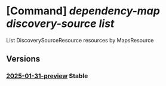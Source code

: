 # [Command] _dependency-map discovery-source list_

List DiscoverySourceResource resources by MapsResource

## Versions

### [2025-01-31-preview](/Resources/mgmt-plane/L3N1YnNjcmlwdGlvbnMve30vcmVzb3VyY2Vncm91cHMve30vcHJvdmlkZXJzL21pY3Jvc29mdC5kZXBlbmRlbmN5bWFwL21hcHMve30vZGlzY292ZXJ5c291cmNlcw==/2025-01-31-preview.xml) **Stable**

<!-- mgmt-plane /subscriptions/{}/resourcegroups/{}/providers/microsoft.dependencymap/maps/{}/discoverysources 2025-01-31-preview -->
